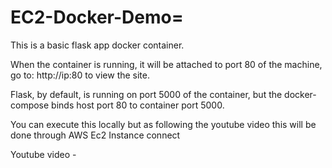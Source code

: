 # EC2-Docker-Demo=

This is a basic flask app docker container.

When the container is running, it will be attached to port 80 of the machine, go to: http://ip:80 to view the site.

Flask, by default, is running on port 5000 of the container, but the docker-compose binds host port 80 to container port 5000.

You can execute this locally but as following the youtube video this will be done through AWS Ec2 Instance connect

Youtube video - 
